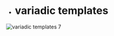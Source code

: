 - # variadic templates

![variadic templates 7](https://github.com/havenow/my-C-plus-plus/blob/master/C%2B%2B%E6%96%B0%E6%A0%87%E5%87%86C%2B%2B11%2C14/images/variadic%20templates%207.png)  
